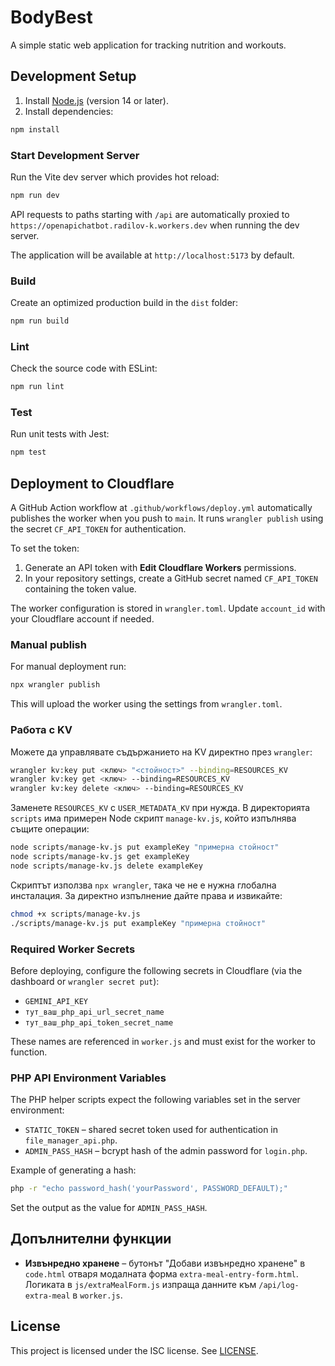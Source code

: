 # BodyBest

A simple static web application for tracking nutrition and workouts.

## Development Setup

1. Install [Node.js](https://nodejs.org/) (version 14 or later).
2. Install dependencies:

```bash
npm install
```

### Start Development Server

Run the Vite dev server which provides hot reload:

```bash
npm run dev
```

API requests to paths starting with `/api` are automatically proxied to
`https://openapichatbot.radilov-k.workers.dev` when running the dev server.

The application will be available at `http://localhost:5173` by default.

### Build

Create an optimized production build in the `dist` folder:

```bash
npm run build
```

### Lint

Check the source code with ESLint:

```bash
npm run lint
```

### Test

Run unit tests with Jest:

```bash
npm test
```

## Deployment to Cloudflare

A GitHub Action workflow at `.github/workflows/deploy.yml` automatically publishes the worker when you push to `main`. It runs `wrangler publish` using the secret `CF_API_TOKEN` for authentication.

To set the token:

1. Generate an API token with **Edit Cloudflare Workers** permissions.
2. In your repository settings, create a GitHub secret named `CF_API_TOKEN` containing the token value.

The worker configuration is stored in `wrangler.toml`. Update `account_id` with your Cloudflare account if needed.

### Manual publish

For manual deployment run:

```bash
npx wrangler publish
```

This will upload the worker using the settings from `wrangler.toml`.

### Работа с KV

Можете да управлявате съдържанието на KV директно през `wrangler`:

```bash
wrangler kv:key put <ключ> "<стойност>" --binding=RESOURCES_KV
wrangler kv:key get <ключ> --binding=RESOURCES_KV
wrangler kv:key delete <ключ> --binding=RESOURCES_KV
```

Заменете `RESOURCES_KV` с `USER_METADATA_KV` при нужда. В директорията `scripts` има примерен Node скрипт `manage-kv.js`, който изпълнява същите операции:

```bash
node scripts/manage-kv.js put exampleKey "примерна стойност"
node scripts/manage-kv.js get exampleKey
node scripts/manage-kv.js delete exampleKey
```
Скриптът използва `npx wrangler`, така че не е нужна глобална инсталация.
За директно изпълнение дайте права и извикайте:

```bash
chmod +x scripts/manage-kv.js
./scripts/manage-kv.js put exampleKey "примерна стойност"
```

### Required Worker Secrets

Before deploying, configure the following secrets in Cloudflare (via the dashboard or `wrangler secret put`):

- `GEMINI_API_KEY`
- `тут_ваш_php_api_url_secret_name`
- `тут_ваш_php_api_token_secret_name`

These names are referenced in `worker.js` and must exist for the worker to function.

### PHP API Environment Variables

The PHP helper scripts expect the following variables set in the server environment:

- `STATIC_TOKEN` – shared secret token used for authentication in `file_manager_api.php`.
- `ADMIN_PASS_HASH` – bcrypt hash of the admin password for `login.php`.

Example of generating a hash:

```bash
php -r "echo password_hash('yourPassword', PASSWORD_DEFAULT);"
```

Set the output as the value for `ADMIN_PASS_HASH`.
## Допълнителни функции
- **Извънредно хранене** – бутонът "Добави извънредно хранене" в `code.html` отваря модалната форма `extra-meal-entry-form.html`. Логиката в `js/extraMealForm.js` изпраща данните към `/api/log-extra-meal` в `worker.js`.

## License

This project is licensed under the ISC license. See [LICENSE](LICENSE).
